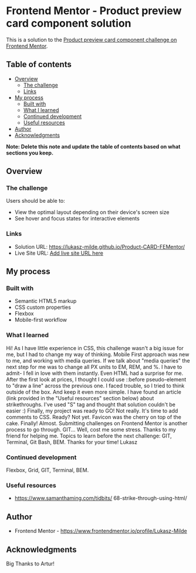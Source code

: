 # Frontend Mentor - Product preview card component solution

This is a solution to the [Product preview card component challenge on Frontend Mentor](https://www.frontendmentor.io/challenges/product-preview-card-component-GO7UmttRfa). 

## Table of contents

- [Overview](#overview)
  - [The challenge](#the-challenge)
  - [Links](#links)
- [My process](#my-process)
  - [Built with](#built-with)
  - [What I learned](#what-i-learned)
  - [Continued development](#continued-development)
  - [Useful resources](#useful-resources)
- [Author](#author)
- [Acknowledgments](#acknowledgments)

**Note: Delete this note and update the table of contents based on what sections you keep.**

## Overview

### The challenge

Users should be able to:

- View the optimal layout depending on their device's screen size
- See hover and focus states for interactive elements


### Links

- Solution URL: https://lukasz-milde.github.io/Product-CARD-FEMentor/
- Live Site URL: [Add live site URL here](https://your-live-site-url.com)

## My process

### Built with

- Semantic HTML5 markup
- CSS custom properties
- Flexbox
- Mobile-first workflow

### What I learned

Hi!
As I have little experience in CSS, this challenge wasn't a big issue for me, but I had to change my way of thinking. 
Mobile First approach was new to me, and working with media queries.
If we talk about "media queries" the next step for me was to change all PX units to EM, REM, and %. I have to admit- I fell in love with them instantly.
Even HTML had a surprise for me. After the first look at prices, I thought I could use ::before pseudo-element to "draw a line" across the previous one.
I faced trouble, so I tried to think outside of the box. And keep it even more simple. I have found an article (link provided in the "Useful resources" section below) about strikethroughs. I've used "S" tag and thought that solution couldn't be easier :)
Finally, my project was ready to GO!
Not really. It's time to add comments to CSS. 
Ready? Not yet. Favicon was the cherry on top of the cake.
Finally! Almost. 
Submitting challenges on Frontend Mentor is another process to go through. 
GIT...
Well, cost me some stress. Thanks to my friend for helping me.
Topics to learn before the next challenge: GIT, Terminal, Git Bash, BEM.
Thanks for your time!
Lukasz 


### Continued development

Flexbox, Grid, GIT, Terminal, BEM.


### Useful resources

- https://www.samanthaming.com/tidbits/     68-strike-through-using-html/

## Author

- Frontend Mentor - https://www.frontendmentor.io/profile/Lukasz-Milde

## Acknowledgments

Big Thanks to Artur!
